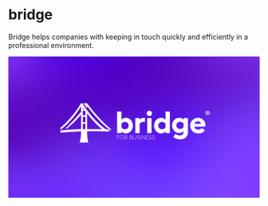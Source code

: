 # bridge

Bridge helps companies with keeping in touch quickly and efficiently in a professional environment.

![Banner](public/bridgeFull.png)
